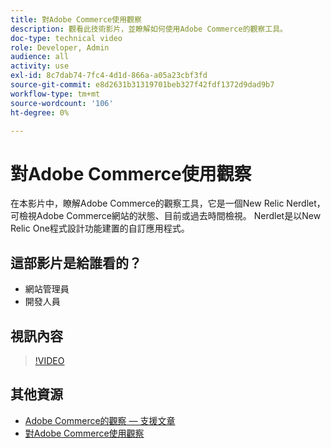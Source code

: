 ```yaml
---
title: 對Adobe Commerce使用觀察
description: 觀看此技術影片，並瞭解如何使用Adobe Commerce的觀察工具。
doc-type: technical video
role: Developer, Admin
audience: all
activity: use
exl-id: 8c7dab74-7fc4-4d1d-866a-a05a23cbf3fd
source-git-commit: e8d2631b31319701beb327f42fdf1372d9dad9b7
workflow-type: tm+mt
source-wordcount: '106'
ht-degree: 0%

---
```


# 對Adobe Commerce使用觀察

在本影片中，瞭解Adobe Commerce的觀察工具，它是一個New Relic Nerdlet，可檢視Adobe Commerce網站的狀態、目前或過去時間檢視。 Nerdlet是以New Relic One程式設計功能建置的自訂應用程式。

## 這部影片是給誰看的？

- 網站管理員
- 開發人員

## 視訊內容

>[!VIDEO](https://video.tv.adobe.com/v/344444?quality=12&learn=on)

## 其他資源

- [Adobe Commerce的觀察 — 支援文章](https://experienceleague.adobe.com/docs/commerce-knowledge-base/kb/support-tools/observation/observation-adobe-commerce-overview.html?)
- [對Adobe Commerce使用觀察](https://experienceleague.adobe.com/docs/commerce-operations/tools/observation-for-adobe-commerce/intro.html)

